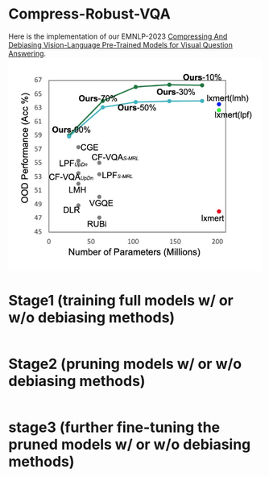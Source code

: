 # Compress-Robust-VQA
Here is the implementation of our EMNLP-2023 [Compressing And Debiasing Vision-Language Pre-Trained Models for Visual Question Answering](https://arxiv.org/abs/2210.14558). 
![image](https://github.com/PhoebusSi/Compress-Robust-VQA/blob/main/compRobustVQA.jpg)

# Stage1 (training full models w/ or w/o debiasing methods) 
```
```

# Stage2 (pruning models w/ or w/o debiasing methods)
```
```

# stage3 (further fine-tuning the pruned models w/ or w/o debiasing methods)
```
```


